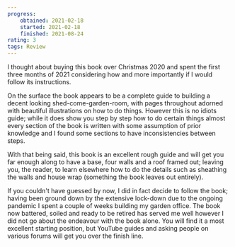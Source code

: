 ```yaml
---
progress:
    obtained: 2021-02-18
    started: 2021-02-18
    finished: 2021-08-24
rating: 3
tags: Review
---
```


I thought about buying this book over Christmas 2020 and spent the first three months of 2021 considering how and more importantly if I would follow its instructions.

On the surface the book appears to be a complete guide to building a decent looking shed-come-garden-room, with pages throughout adorned with beautiful illustrations on how to do things. However this is no idiots guide; while it does show you step by step how to do certain things almost every section of the book is written with some assumption of prior knowledge and I found some sections to have inconsistencies between steps.

With that being said, this book is an excellent rough guide and will get you far enough along to have a base, four walls and a roof framed out; leaving you, the reader, to learn elsewhere how to do the details such as sheathing the walls and house wrap (something the book leaves out entirely).

If you couldn't have guessed by now, I did in fact decide to follow the book; having been ground down by the extensive lock-down due to the ongoing pandemic I spent a couple of weeks building my garden office. The book now battered, soiled and ready to be retired has served me well however I did not go about the endeavour with the book alone. You will find it a most excellent starting position, but YouTube guides and asking people on various forums will get you over the finish line.